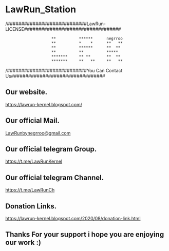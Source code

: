 # LawRun_Station

/############################LawRun-LICENSE##################################

                        **          ******      negrroo
                        **          *    *      **   **
                        **          ******      **  **
                        **          **          *****
                        *******     ** **       **  **
                        *******     **   **     **   **

/############################You Can  Contact Us#################################

## Our website.

https://lawrun-kernel.blogspot.com/

## Our official Mail.

LawRunbynegrroo@gmail.com

## Our official telegram Group.

https://t.me/LawRunKernel

## Our official telegram Channel.

https://t.me/LawRunCh

## Donation Links.

https://lawrun-kernel.blogspot.com/2020/08/donation-link.html

## Thanks For your support i hope you are enjoying our work :)
